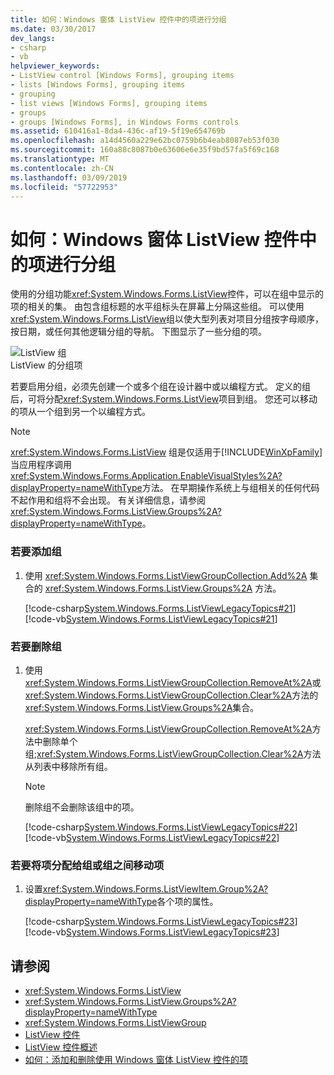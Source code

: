 ```yaml
---
title: 如何：Windows 窗体 ListView 控件中的项进行分组
ms.date: 03/30/2017
dev_langs:
- csharp
- vb
helpviewer_keywords:
- ListView control [Windows Forms], grouping items
- lists [Windows Forms], grouping items
- grouping
- list views [Windows Forms], grouping items
- groups
- groups [Windows Forms], in Windows Forms controls
ms.assetid: 610416a1-8da4-436c-af19-5f19e654769b
ms.openlocfilehash: a14d4560a229e62bc0759b6b4eab8087eb53f030
ms.sourcegitcommit: 160a88c8087b0e63606e6e35f9bd57fa5f69c168
ms.translationtype: MT
ms.contentlocale: zh-CN
ms.lasthandoff: 03/09/2019
ms.locfileid: "57722953"
---
```

# <a name="how-to-group-items-in-a-windows-forms-listview-control"></a>如何：Windows 窗体 ListView 控件中的项进行分组
使用的分组功能<xref:System.Windows.Forms.ListView>控件，可以在组中显示的项的相关的集。 由包含组标题的水平组标头在屏幕上分隔这些组。 可以使用<xref:System.Windows.Forms.ListView>组以使大型列表对项目分组按字母顺序，按日期，或任何其他逻辑分组的导航。 下图显示了一些分组的项。  
  
 ![ListView 组](./media/listviewgroups.gif "ListViewGroups")  
ListView 的分组项  
  
 若要启用分组，必须先创建一个或多个组在设计器中或以编程方式。 定义的组后，可将分配<xref:System.Windows.Forms.ListView>项目到组。 您还可以移动的项从一个组到另一个以编程方式。  
  
> [!NOTE]
>  <xref:System.Windows.Forms.ListView> 组是仅适用于[!INCLUDE[WinXpFamily](../../../../includes/winxpfamily-md.md)]当应用程序调用<xref:System.Windows.Forms.Application.EnableVisualStyles%2A?displayProperty=nameWithType>方法。 在早期操作系统上与组相关的任何代码不起作用和组将不会出现。 有关详细信息，请参阅 <xref:System.Windows.Forms.ListView.Groups%2A?displayProperty=nameWithType>。  
  
### <a name="to-add-groups"></a>若要添加组  
  
1.  使用 <xref:System.Windows.Forms.ListViewGroupCollection.Add%2A> 集合的 <xref:System.Windows.Forms.ListView.Groups%2A> 方法。  
  
     [!code-csharp[System.Windows.Forms.ListViewLegacyTopics#21](~/samples/snippets/csharp/VS_Snippets_Winforms/System.Windows.Forms.ListViewLegacyTopics/CS/Class1.cs#21)]
     [!code-vb[System.Windows.Forms.ListViewLegacyTopics#21](~/samples/snippets/visualbasic/VS_Snippets_Winforms/System.Windows.Forms.ListViewLegacyTopics/VB/Class1.vb#21)]  
  
### <a name="to-remove-groups"></a>若要删除组  
  
1.  使用<xref:System.Windows.Forms.ListViewGroupCollection.RemoveAt%2A>或<xref:System.Windows.Forms.ListViewGroupCollection.Clear%2A>方法的<xref:System.Windows.Forms.ListView.Groups%2A>集合。  
  
     <xref:System.Windows.Forms.ListViewGroupCollection.RemoveAt%2A>方法中删除单个组;<xref:System.Windows.Forms.ListViewGroupCollection.Clear%2A>方法从列表中移除所有组。  
  
    > [!NOTE]
    >  删除组不会删除该组中的项。  
  
     [!code-csharp[System.Windows.Forms.ListViewLegacyTopics#22](~/samples/snippets/csharp/VS_Snippets_Winforms/System.Windows.Forms.ListViewLegacyTopics/CS/Class1.cs#22)]
     [!code-vb[System.Windows.Forms.ListViewLegacyTopics#22](~/samples/snippets/visualbasic/VS_Snippets_Winforms/System.Windows.Forms.ListViewLegacyTopics/VB/Class1.vb#22)]  
  
### <a name="to-assign-items-to-groups-or-move-items-between-groups"></a>若要将项分配给组或组之间移动项  
  
1.  设置<xref:System.Windows.Forms.ListViewItem.Group%2A?displayProperty=nameWithType>各个项的属性。  
  
     [!code-csharp[System.Windows.Forms.ListViewLegacyTopics#23](~/samples/snippets/csharp/VS_Snippets_Winforms/System.Windows.Forms.ListViewLegacyTopics/CS/Class1.cs#23)]
     [!code-vb[System.Windows.Forms.ListViewLegacyTopics#23](~/samples/snippets/visualbasic/VS_Snippets_Winforms/System.Windows.Forms.ListViewLegacyTopics/VB/Class1.vb#23)]  
  
## <a name="see-also"></a>请参阅
- <xref:System.Windows.Forms.ListView>
- <xref:System.Windows.Forms.ListView.Groups%2A?displayProperty=nameWithType>
- <xref:System.Windows.Forms.ListViewGroup>
- [ListView 控件](listview-control-windows-forms.md)
- [ListView 控件概述](listview-control-overview-windows-forms.md)
- [如何：添加和删除使用 Windows 窗体 ListView 控件的项](how-to-add-and-remove-items-with-the-windows-forms-listview-control.md)
